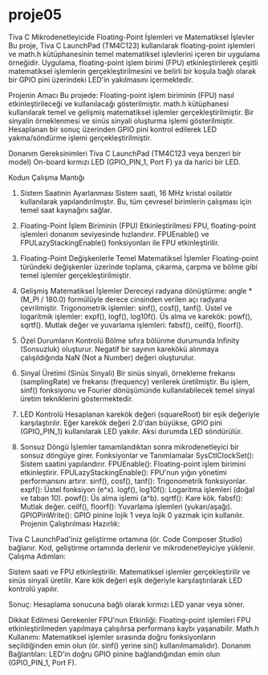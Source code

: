 # proje05
Tiva C Mikrodenetleyicide Floating-Point İşlemleri ve Matematiksel İşlevler
Bu proje, Tiva C LaunchPad (TM4C123) kullanılarak floating-point işlemleri ve math.h kütüphanesinin temel matematiksel işlevlerini içeren bir uygulama örneğidir. Uygulama, floating-point işlem birimi (FPU) etkinleştirilerek çeşitli matematiksel işlemlerin gerçekleştirilmesini ve belirli bir koşula bağlı olarak bir GPIO pini üzerindeki LED'in yakılmasını içermektedir.

Projenin Amacı
Bu projede:
Floating-point işlem biriminin (FPU) nasıl etkinleştirileceği ve kullanılacağı gösterilmiştir.
math.h kütüphanesi kullanılarak temel ve gelişmiş matematiksel işlemler gerçekleştirilmiştir.
Bir sinyalin örneklenmesi ve sinüs sinyali oluşturma işlemi gösterilmiştir.
Hesaplanan bir sonuç üzerinden GPIO pini kontrol edilerek LED yakma/söndürme işlemi gerçekleştirilmiştir.

Donanım Gereksinimleri
Tiva C LaunchPad (TM4C123 veya benzeri bir model)
On-board kırmızı LED (GPIO_PIN_1, Port F) ya da harici bir LED.

Kodun Çalışma Mantığı
1. Sistem Saatinin Ayarlanması
Sistem saati, 16 MHz kristal osilatör kullanılarak yapılandırılmıştır. Bu, tüm çevresel birimlerin çalışması için temel saat kaynağını sağlar.

3. Floating-Point İşlem Biriminin (FPU) Etkinleştirilmesi
FPU, floating-point işlemleri donanım seviyesinde hızlandırır.
FPUEnable() ve FPULazyStackingEnable() fonksiyonları ile FPU etkinleştirilir.

5. Floating-Point Değişkenlerle Temel Matematiksel İşlemler
Floating-point türündeki değişkenler üzerinde toplama, çıkarma, çarpma ve bölme gibi temel işlemler gerçekleştirilmiştir.

7. Gelişmiş Matematiksel İşlemler
Dereceyi radyana dönüştürme: angle * (M_PI / 180.0) formülüyle derece cinsinden verilen açı radyana çevrilmiştir.
Trigonometrik işlemler: sinf(), cosf(), tanf().
Üstel ve logaritmik işlemler: expf(), logf(), log10f().
Üs alma ve karekök: powf(), sqrtf().
Mutlak değer ve yuvarlama işlemleri: fabsf(), ceilf(), floorf().

9. Özel Durumların Kontrolü
Bölme sıfıra bölünme durumunda Infinity (Sonsuzluk) oluşturur.
Negatif bir sayının karekökü alınmaya çalışıldığında NaN (Not a Number) değeri oluşturulur.

11. Sinyal Üretimi (Sinüs Sinyali)
Bir sinüs sinyali, örnekleme frekansı (samplingRate) ve frekansı (frequency) verilerek üretilmiştir.
Bu işlem, sinf() fonksiyonu ve Fourier dönüşümünde kullanılabilecek temel sinyal üretim tekniklerini göstermektedir.

13. LED Kontrolü
Hesaplanan karekök değeri (squareRoot) bir eşik değeriyle karşılaştırılır.
Eğer karekök değeri 2.0'dan büyükse, GPIO pini (GPIO_PIN_1) kullanılarak LED yakılır.
Aksi durumda LED söndürülür.

15. Sonsuz Döngü
İşlemler tamamlandıktan sonra mikrodenetleyici bir sonsuz döngüye girer.
Fonksiyonlar ve Tanımlamalar
SysCtlClockSet(): Sistem saatini yapılandırır.
FPUEnable(): Floating-point işlem birimini etkinleştirir.
FPULazyStackingEnable(): FPU'nun yığın yönetimi performansını artırır.
sinf(), cosf(), tanf(): Trigonometrik fonksiyonlar.
expf(): Üstel fonksiyon (e^x).
logf(), log10f(): Logaritma işlemleri (doğal ve taban 10).
powf(): Üs alma işlemi (a^b).
sqrtf(): Kare kök.
fabsf(): Mutlak değer.
ceilf(), floorf(): Yuvarlama işlemleri (yukarı/aşağı).
GPIOPinWrite(): GPIO pinine lojik 1 veya lojik 0 yazmak için kullanılır.
Projenin Çalıştırılması
Hazırlık:

Tiva C LaunchPad'iniz geliştirme ortamına (ör. Code Composer Studio) bağlanır.
Kod, geliştirme ortamında derlenir ve mikrodenetleyiciye yüklenir.
Çalışma Adımları:

Sistem saati ve FPU etkinleştirilir.
Matematiksel işlemler gerçekleştirilir ve sinüs sinyali üretilir.
Kare kök değeri eşik değeriyle karşılaştırılarak LED kontrolü yapılır.

Sonuç:
Hesaplama sonucuna bağlı olarak kırmızı LED yanar veya söner.

Dikkat Edilmesi Gerekenler
FPU'nun Etkinliği: Floating-point işlemleri FPU etkinleştirilmeden yapılmaya çalışılırsa performans kaybı yaşanabilir.
Math.h Kullanımı: Matematiksel işlemler sırasında doğru fonksiyonların seçildiğinden emin olun (ör. sinf() yerine sin() kullanılmamalıdır).
Donanım Bağlantıları: LED'in doğru GPIO pinine bağlandığından emin olun (GPIO_PIN_1, Port F).

